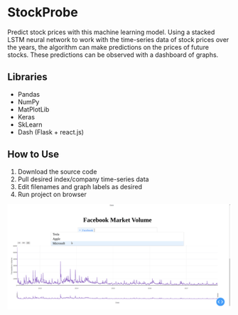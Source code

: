 # StockProbe

Predict stock prices with this machine learning model. Using a stacked LSTM neural network to work with the time-series data of stock prices over the years, the  algorithm can make predictions on the prices of future stocks. These predictions can be observed with a dashboard of graphs.

## Libraries
- Pandas
- NumPy
- MatPlotLib
- Keras
- SkLearn
- Dash (Flask + react.js)

## How to Use
1) Download the source code
2) Pull desired index/company time-series data
3) Edit filenames and graph labels as desired
4) Run project on browser

![Picture](stockprobe_pic.png)

